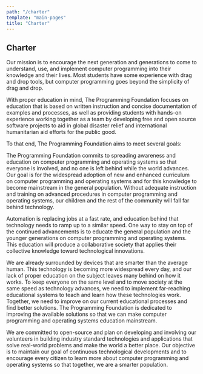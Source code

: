 ```yaml
---
path: "/charter"
template: "main-pages"
title: "Charter"
---
```


## Charter

Our mission is to encourage the next generation and generations to come to understand, use, and implement computer programming into their knowledge and their lives. Most students have some experience with drag and drop tools, but computer programming goes beyond the simplicity of drag and drop.

With proper education in mind, The Programming Foundation focuses on education that is based on written instruction and concise documentation of examples and processes, as well as providing students with hands-on experience working together as a team by developing free and open source software projects to aid in global disaster relief and international humanitarian aid efforts for the public good.

To that end, The Programming Foundation aims to meet several goals:

The Programming Foundation commits to spreading awareness and education on computer programming and operating systems so that everyone is involved, and no one is left behind while the world advances. Our goal is for the widespread adoption of new and enhanced curriculum on computer programming and operating systems and for this knowledge to become mainstream in the general population. Without adequate instruction and training on advanced procedures in computer programming and operating systems, our children and the rest of the community will fall far behind technology.

Automation is replacing jobs at a fast rate, and education behind that technology needs to ramp up to a similar speed. One way to stay on top of the continued advancements is to educate the general population and the younger generations on computer programming and operating systems. This education will produce a collaborative society that applies their collective knowledge toward technological innovations.

We are already surrounded by devices that are smarter than the average human. This technology is becoming more widespread every day, and our lack of proper education on the subject leaves many behind on how it works. To keep everyone on the same level and to move society at the same speed as technology advances, we need to implement far-reaching educational systems to teach and learn how these technologies work. Together, we need to improve on our current educational processes and find better solutions. The Programming Foundation is dedicated to improving the available solutions so that we can make computer programming and operating systems education mainstream.

We are committed to open-source and plan on developing and involving our volunteers in building industry standard technologies and applications that solve real-world problems and make the world a better place. Our objective is to maintain our goal of continuous technological developments and to encourage every citizen to learn more about computer programming and operating systems so that together, we are a smarter population.